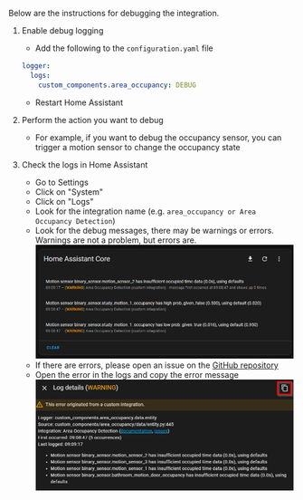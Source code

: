Below are the instructions for debugging the integration.

1. Enable debug logging
    - Add the following to the `configuration.yaml` file
    ```yaml
    logger:
      logs:
        custom_components.area_occupancy: DEBUG
    ```
    - Restart Home Assistant

2. Perform the action you want to debug
    - For example, if you want to debug the occupancy sensor, you can trigger a motion sensor to change the occupancy state
3. Check the logs in Home Assistant
    - Go to Settings
    - Click on "System"
    - Click on "Logs"
    - Look for the integration name (e.g. `area_occupancy or Area Occupancy Detection`)
    - Look for the debug messages, there may be warnings or errors. Warnings are not a problem, but errors are.
    ![Logs](../images/debug-log.png)
    - If there are errors, please open an issue on the [GitHub repository](https://github.com/Hankanman/area-occupancy-detection/issues)
    - Open the error in the logs and copy the error message
    ![Logs](../images/debug-log-detail.png)
